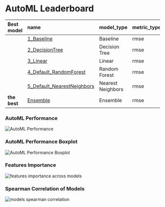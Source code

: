 # AutoML Leaderboard

| Best model   | name                                                               | model_type        | metric_type   |   metric_value |   train_time |
|:-------------|:-------------------------------------------------------------------|:------------------|:--------------|---------------:|-------------:|
|              | [1_Baseline](1_Baseline/README.md)                                 | Baseline          | rmse          |         434163 |         1.32 |
|              | [2_DecisionTree](2_DecisionTree/README.md)                         | Decision Tree     | rmse          |         497813 |        14.06 |
|              | [3_Linear](3_Linear/README.md)                                     | Linear            | rmse          |         355104 |         8.74 |
|              | [4_Default_RandomForest](4_Default_RandomForest/README.md)         | Random Forest     | rmse          |         378897 |         3.79 |
|              | [5_Default_NearestNeighbors](5_Default_NearestNeighbors/README.md) | Nearest Neighbors | rmse          |         482167 |         1.5  |
| **the best** | [Ensemble](Ensemble/README.md)                                     | Ensemble          | rmse          |         329538 |         0.36 |

### AutoML Performance
![AutoML Performance](ldb_performance.png)

### AutoML Performance Boxplot
![AutoML Performance Boxplot](ldb_performance_boxplot.png)

### Features Importance
![features importance across models](features_heatmap.png)



### Spearman Correlation of Models
![models spearman correlation](correlation_heatmap.png)


